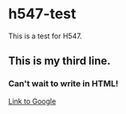 # h547-test
This is a test for H547. 
## This is my third line. 

### Can't wait to write in HTML!
[Link to Google](https://www.google.com)
